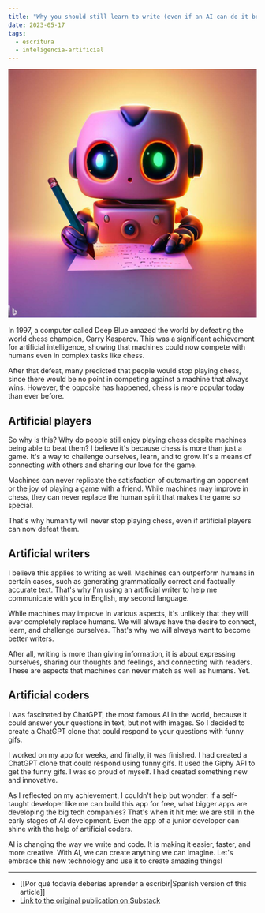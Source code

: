```yaml
---
title: "Why you should still learn to write (even if an AI can do it better)"
date: 2023-05-17
tags:
  - escritura
  - inteligencia-artificial
---
```


![Robot escribiendo](/notas/imagenes/why-you-should-still-learn-to-write.jpeg)

In 1997, a computer called Deep Blue amazed the world by defeating the world chess champion, Garry Kasparov. This was a significant achievement for artificial intelligence, showing that machines could now compete with humans even in complex tasks like chess.

After that defeat, many predicted that people would stop playing chess, since there would be no point in competing against a machine that always wins. However, the opposite has happened, chess is more popular today than ever before.

## Artificial players

So why is this? Why do people still enjoy playing chess despite machines being able to beat them? I believe it's because chess is more than just a game. It's a way to challenge ourselves, learn, and to grow. It's a means of connecting with others and sharing our love for the game.

Machines can never replicate the satisfaction of outsmarting an opponent or the joy of playing a game with a friend. While machines may improve in chess, they can never replace the human spirit that makes the game so special.

That's why humanity will never stop playing chess, even if artificial players can now defeat them.

## Artificial writers

I believe this applies to writing as well. Machines can outperform humans in certain cases, such as generating grammatically correct and factually accurate text. That's why I'm using an artificial writer to help me communicate with you in English, my second language.

While machines may improve in various aspects, it's unlikely that they will ever completely replace humans. We will always have the desire to connect, learn, and challenge ourselves. That's why we will always want to become better writers.

After all, writing is more than giving information, it is about expressing ourselves, sharing our thoughts and feelings, and connecting with readers. These are aspects that machines can never match as well as humans. Yet.

## Artificial coders

I was fascinated by ChatGPT, the most famous AI in the world, because it could answer your questions in text, but not with images. So I decided to create a ChatGPT clone that could respond to your questions with funny gifs.

I worked on my app for weeks, and finally, it was finished. I had created a ChatGPT clone that could respond using funny gifs. It used the Giphy API to get the funny gifs. I was so proud of myself. I had created something new and innovative.

As I reflected on my achievement, I couldn't help but wonder: If a self-taught developer like me can build this app for free, what bigger apps are developing the big tech companies? That's when it hit me: we are still in the early stages of AI development. Even the app of a junior developer can shine with the help of artificial coders.

AI is changing the way we write and code. It is making it easier, faster, and more creative. With AI, we can create anything we can imagine. Let's embrace this new technology and use it to create amazing things!

---

- [[Por qué todavía deberías aprender a escribir|Spanish version of this article]]
- [Link to the original publication on Substack](https://open.substack.com/pub/miguel1man/p/why-you-should-still-learn-to-write?r=1r9qo6&utm_campaign=post&utm_medium=web)
